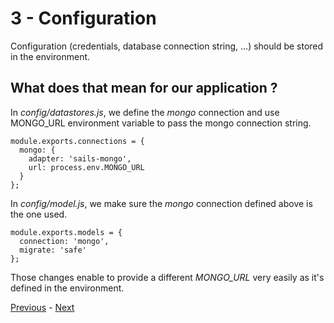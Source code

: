 # 3 - Configuration

Configuration (credentials, database connection string, ...) should be stored in the environment.

## What does that mean for our application ?

In _config/datastores.js_, we define the _mongo_ connection and use MONGO_URL environment variable to pass the mongo connection string.

```node
module.exports.connections = {
  mongo: {
    adapter: 'sails-mongo',
    url: process.env.MONGO_URL
  }
};
```

In _config/model.js_, we make sure the _mongo_ connection defined above is the one used.

```node
module.exports.models = {
  connection: 'mongo',
  migrate: 'safe'
};
```

Those changes enable to provide a different _MONGO_URL_ very easily as it's defined in the environment.

[Previous](02_dependencies.md) - [Next ](04_external_services.md)

